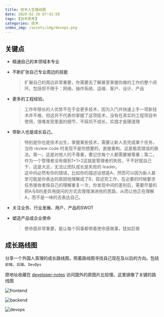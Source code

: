 ```yaml
---
title: 技术人生路线图
date: 2020-02-26 07:41:58
tags: [技术思考]
categories: 技术
index_img: /assets/img/devops.png
---
```

## 关键点

* 精通自己的本领域本专业

* 不断扩张自己专业周边的技能
  > 扩展自己的周边非常重要，你需要去了解甚至掌握你做的工作的整个闭环。包括但不限于：网络、操作系统、运维、客户、设计、产品

* 更多的工程经验。
  > 工作年限长的人优势不在于会更多技术，因为入门并快速上手一项新技术并不难，但这并不代表你掌握了这项技术，没有在真实的工程项目中使用，很难发现里面的细节，不踩坑不成长，实践才是硬道理

* 带新人也是成长自己。
  > 特别是你也是技术出生，掌握某些技术，需要让新人去完成某个任务，当你 review code 时发现不是你想要的，直接重构，这是极其错误的做法。第一，这是对他人的不尊重，要记住每个人都需要被尊重；第二，作为一个管理者没有做到1+1>2这就是管理者的失败，干不好就自己干，这是大忌，无法让团队成长是失败的 leader。  
  > 这中间必然有你的错误，比如你的描述设想是A，然而可以因为新人甚至可能是你表达的原因他理解成了B，叙述完工作，在必要的时候要求任务接收者按自己的理解重复一次，你发现中间的差别后，需要尽量的把A与B的差异用提问的方式去慢慢演进他的思路，从而让他正在理解A，而不是一味的去表达自己。

* 关注业务、行业发展、用户、产品的SWOT

* 塑造产品或企业使命
  > 使命感非常重要，能让每个同事都带着使命感做事，犹如巨兽


## 成长路线图

分享一个外国人真理的成长路线图，照着路线图寻找自己现在及以后的方向。包括 `前端`、`后端`、`DevOps`

原地址收藏在 [developer-notes](https://developer.ifuture.pro/#/Notepad/opensource-awesome?id=awesome)
访问国外的原图片比较慢。这里镜像了关键的路线图

![frontend](/assets/img/frontend.png)

![backend](/assets/img/backend.png)

![devops](/assets/img/devops.png)
